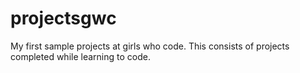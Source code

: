 # projectsgwc
My first sample projects at girls who code.
This consists of projects completed while learning to code.
